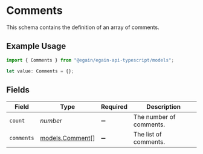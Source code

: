 # Comments

This schema contains the definition of an array of comments.

## Example Usage

```typescript
import { Comments } from "@egain/egain-api-typescript/models";

let value: Comments = {};
```

## Fields

| Field                                    | Type                                     | Required                                 | Description                              |
| ---------------------------------------- | ---------------------------------------- | ---------------------------------------- | ---------------------------------------- |
| `count`                                  | *number*                                 | :heavy_minus_sign:                       | The number of comments.                  |
| `comments`                               | [models.Comment](../models/comment.md)[] | :heavy_minus_sign:                       | The list of comments.                    |